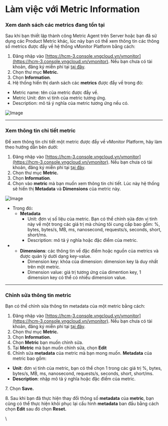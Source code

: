 # Làm việc với Metric Information

### Xem danh sách các metrics đang tồn tại

Sau khi bạn thiết lập thành công Metric Agent trên Server hoặc bạn đã sử dụng các Product Metric khác, lúc này bạn có thể xem thông tin các thông số metrics được đẩy về hệ thống vMonitor Platform bằng cách:

1. Đăng nhập vào [https://hcm-3.console.vngcloud.vn/vmonitor](https://hcm-3.console.vngcloud.vn/vmonitor). Nếu bạn chưa có tài khoản, đăng ký miễn phí tại [tại đây](https://register.vngcloud.vn/signup).
2. Chọn thư mục **Metric.**
3. Chọn **Information**.
4. Hệ thống hiển thị danh sách các **metrics** được đẩy về trong đó: 

* Metric name: tên của metric được đẩy về. 
* Metric Unit: đơn vị tính của metric tương ứng.
* Description: mô tả ý nghĩa của metric tương ứng nếu có.

![Image](https://github.com/vngcloud/docs/blob/main/Vietnamese/.gitbook/assets/image%20(144).png?raw=true)

***

### Xem thông tin chi tiết metric

Để xem thông tin chi tiết một metric được đẩy về vMonitor Platform, hãy làm theo hướng dẫn bên dưới: 

1. Đăng nhập vào [https://hcm-3.console.vngcloud.vn/vmonitor](https://hcm-3.console.vngcloud.vn/vmonitor). Nếu bạn chưa có tài khoản, đăng ký miễn phí tại [tại đây](https://register.vngcloud.vn/signup).
2. Chọn thư mục **Metric.**
3. Chọn **Information**.
4. Chọn vào **metric** mà bạn muốn xem thông tin chi tiết. Lúc này hệ thống sẽ hiển thị **Metadata** và **Dimensions** của metric này. 

![Image](https://github.com/vngcloud/docs/blob/main/Vietnamese/.gitbook/assets/image%20(145).png?raw=true)

* Trong đ&#xF3;**:**
  * **Metadata**
    * Unit: đơn vị số liệu của metric. Bạn có thể chỉnh sửa đơn vị tính này về một trong các giá trị mà chúng tôi cung cấp bao gồm: %, bytes, bytes/s, MB, ms, nanosecond, requests/s, seconds, short, short/ms.
    * Description: mô tả ý nghĩa hoặc đặc điểm của metric.
*
  * **Dimensions**: các thông tin về đặc điểm hoặc nguồn của metrics và được quản lý dưới dạng key-value.
    * Dimension key: khóa của dimension: dimension key là duy nhất trên một metric.
    * Dimension value: giá trị tương ứng của dimention key, 1 dimension key có thể có nhiều dimension value.

***

### Chỉnh sửa thông tin metric

Bạn có thể chỉnh sửa thông tin metadata của một metric bằng cách: 

1. Đăng nhập vào [https://hcm-3.console.vngcloud.vn/vmonitor](https://hcm-3.console.vngcloud.vn/vmonitor). Nếu bạn chưa có tài khoản, đăng ký miễn phí tại [tại đây](https://register.vngcloud.vn/signup).
2. Chọn thư mục **Metric.**
3. Chọn **Information.**
4. Chọn **Metric** bạn muốn chỉnh sửa.
5. Tại **Metric** mà bạn muốn chỉnh sửa, chọn **Edit**
6. Chỉnh sửa **metadata** của metric mà bạn mong muốn. **Metadata** của metric bao gồm:

* **Unit**: đơn vị tính của metric, bạn có thể chọn 1 trong các giá trị %, bytes, bytes/s, MB, ms, nanosecond, requests/s, seconds, short, short/ms.
* **Description**: nhập mô tả ý nghĩa hoặc đặc điểm của metric.

7\. Chọn **Save.**

8\. Sau khi bạn đã thực hiện thay đổi thông số **metadata** của **metric**, bạn cũng có thể thực hiện khôi phục lại cấu hình **metadata** ban đầu bằng cách chọn **Edit** sau đó chọn **Reset.**

\

